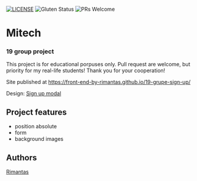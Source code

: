 [![LICENSE](https://img.shields.io/badge/license-MIT-blue.svg?style=flat-square)](https://github.com/belauzas/HTML5-website-template/blob/master/LICENSE.md)
![Gluten Status](https://img.shields.io/badge/Gluten-Free-green.svg)
![PRs Welcome](https://img.shields.io/badge/PRs-welcome-brightgreen.svg)

# Mitech
### 19 group project

This project is for educational porpuses only. Pull request are welcome, but priority for my real-life students! Thank you for your cooperation!

Site published at https://front-end-by-rimantas.github.io/19-grupe-sign-up/

Design: [Sign up modal](https://cdn.discordapp.com/attachments/648536139677958156/648860801997996052/day1dr.png)


## Project features
- position absolute
- form
- background images

## Authors
[Rimantas](https://github.com/belauzas)